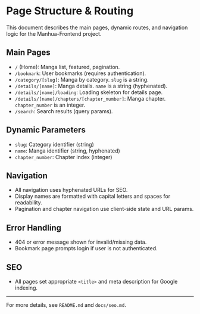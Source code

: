 # Page Structure & Routing

This document describes the main pages, dynamic routes, and navigation logic for the Manhua-Frontend project.

## Main Pages
- `/` (Home): Manga list, featured, pagination.
- `/bookmark`: User bookmarks (requires authentication).
- `/category/[slug]`: Manga by category. `slug` is a string.
- `/details/[name]`: Manga details. `name` is a string (hyphenated).
- `/details/[name]/loading`: Loading skeleton for details page.
- `/details/[name]/chapters/[chapter_number]`: Manga chapter. `chapter_number` is an integer.
- `/search`: Search results (query params).

## Dynamic Parameters
- `slug`: Category identifier (string)
- `name`: Manga identifier (string, hyphenated)
- `chapter_number`: Chapter index (integer)

## Navigation
- All navigation uses hyphenated URLs for SEO.
- Display names are formatted with capital letters and spaces for readability.
- Pagination and chapter navigation use client-side state and URL params.

## Error Handling
- 404 or error message shown for invalid/missing data.
- Bookmark page prompts login if user is not authenticated.

## SEO
- All pages set appropriate `<title>` and meta description for Google indexing.

---
For more details, see `README.md` and `docs/seo.md`.
